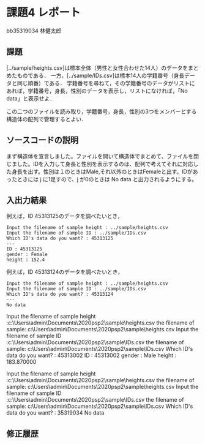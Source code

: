 # 課題4 レポート

bb35319034 林健太郎

## 課題

[../sample/heights.csv]は標本全体（男性と女性合わせた14人）のデータをまとめたものである．
一方，[../sample/IDs.csv]は標本14人の学籍番号（身長データと同じ順番）である．
学籍番号を尋ねて，その学籍番号のデータがリストにあれば，学籍番号，身長，性別のデータを表示し，リストになければ，「No data」と表示せよ．

この二つのファイルを読み取り，学籍番号，身長，性別の3つをメンバーとする構造体の配列で管理するとよい．

## ソースコードの説明
まず構造体を宣言しました。ファイルを開いて構造体でまとめて、ファイルを閉じました。IDを入力して身長と性別を表示するのは、配列で考えてそれに対応した身長を出す。性別は１のときはMale,それ以外のときはFemaleと出す。IDがあったときには j に1足すので、j が0のときは No data と出力されるようにする。


## 入出力結果

例えば，ID 45313125のデータを調べたいとき，

```
Input the filename of sample height : ../sample/heights.csv
Input the filename of sample ID : ../sample/IDs.csv
Which ID's data do you want? : 45313125
---
ID : 45313125
gender : Female
height : 152.4
```

例えば，ID 45313124のデータを調べたいとき，

```
Input the filename of sample height : ../sample/heights.csv
Input the filename of sample ID : ../sample/IDs.csv
Which ID's data do you want? : 45313124
---
No data
```


Input the filename of sample height :c:\Users\admin\Documents\2020psp2\sample\heights.csv
the filename of sample: c:\Users\admin\Documents\2020psp2\sample\heights.csv
Input the filename of sample ID :c:\Users\admin\Documents\2020psp2\sample\IDs.csv
the filename of sample: c:\Users\admin\Documents\2020psp2\sample\IDs.csv
Which ID's data do you want? : 45313002
ID : 45313002
gender : Male
height : 183.870000

Input the filename of sample height :c:\Users\admin\Documents\2020psp2\sample\heights.csv
the filename of sample: c:\Users\admin\Documents\2020psp2\sample\heights.csv
Input the filename of sample ID :c:\Users\admin\Documents\2020psp2\sample\IDs.csv
the filename of sample: c:\Users\admin\Documents\2020psp2\sample\IDs.csv
Which ID's data do you want? : 35319034
No data
## 修正履歴

